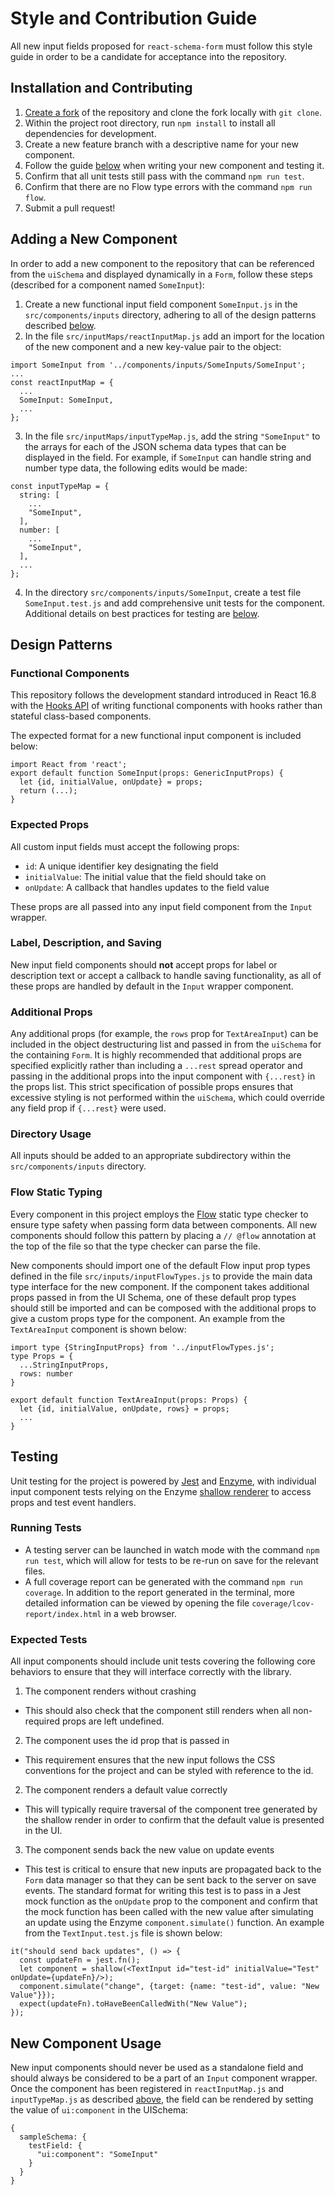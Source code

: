 # Style and Contribution Guide

All new input fields proposed for `react-schema-form` must follow this style guide
in order to be a candidate for acceptance into the repository.

## Installation and Contributing
1. [Create a fork](https://github.com/jakepolatty/react-schema-form/fork) of the repository and clone
the fork locally with `git clone`.
2. Within the project root directory, run `npm install` to install all dependencies for development.
3. Create a new feature branch with a descriptive name for your new component.
4. Follow the guide [below](#adding-a-new-component) when writing your new component and testing it.
5. Confirm that all unit tests still pass with the command `npm run test`.
6. Confirm that there are no Flow type errors with the command `npm run flow`.
7. Submit a pull request!


## Adding a New Component
In order to add a new component to the repository that can be referenced from the `uiSchema` and displayed
dynamically in a `Form`, follow these steps (described for a component named `SomeInput`):
1. Create a new functional input field component `SomeInput.js` in the `src/components/inputs` directory,
adhering to all of the design patterns described [below](#design-patterns).
2. In the file `src/inputMaps/reactInputMap.js` add an import for the location of the new component
and a new key-value pair to the object:
```
import SomeInput from '../components/inputs/SomeInputs/SomeInput';
...
const reactInputMap = {
  ...
  SomeInput: SomeInput,
  ...
};
```
3. In the file `src/inputMaps/inputTypeMap.js`, add the string `"SomeInput"` to the arrays for each of the
JSON schema data types that can be displayed in the field.  For example, if `SomeInput` can handle string
and number type data, the following edits would be made:
```
const inputTypeMap = {
  string: [
    ...
    "SomeInput",
  ],
  number: [
    ...
    "SomeInput",
  ],
  ...
};
```
4. In the directory `src/components/inputs/SomeInput`, create a test file `SomeInput.test.js` and add
comprehensive unit tests for the component.  Additional details on best practices for testing are
[below](#testing).


## Design Patterns
### Functional Components
This repository follows the development standard introduced in React 16.8 with the
[Hooks API](https://reactjs.org/docs/hooks-reference.html) of writing functional components
with hooks rather than stateful class-based components.

The expected format for a new functional input component is included below:
```
import React from 'react';
export default function SomeInput(props: GenericInputProps) {
  let {id, initialValue, onUpdate} = props;
  return (...);
}
```

### Expected Props
All custom input fields must accept the following props:
- `id`: A unique identifier key designating the field
- `initialValue`: The initial value that the field should take on
- `onUpdate`: A callback that handles updates to the field value

These props are all passed into any input field component from the `Input` wrapper.

### Label, Description, and Saving
New input field components should **not** accept props for label or description text or accept a callback
to handle saving functionality, as all of these props are handled by default in the `Input` wrapper component.

### Additional Props
Any additional props (for example, the `rows` prop for `TextAreaInput`) can be included in the object
destructuring list and passed in from the `uiSchema` for the containing `Form`.  It is highly recommended
that additional props are specified explicitly rather than including a `...rest` spread operator and
passing in the additional props into the input component with `{...rest}` in the props list.  This strict
specification of possible props ensures that excessive styling is not performed within the `uiSchema`,
which could override any field prop if `{...rest}` were used.

### Directory Usage
All inputs should be added to an appropriate subdirectory within the `src/components/inputs` directory.

### Flow Static Typing
Every component in this project employs the [Flow](https://flow.org/en/) static type checker to ensure
type safety when passing form data between components.  All new components should follow this pattern by
placing a `// @flow` annotation at the top of the file so that the type checker can parse the file.

New components should import one of the default Flow input prop types defined in the file
`src/inputs/inputFlowTypes.js` to provide the main data type interface for the new component.  If the
component takes additional props passed in from the UI Schema, one of these default prop types should
still be imported and can be composed with the additional props to give a custom props type for the
component.  An example from the `TextAreaInput` component is shown below:
```
import type {StringInputProps} from '../inputFlowTypes.js';
type Props = {
  ...StringInputProps,
  rows: number
}

export default function TextAreaInput(props: Props) {
  let {id, initialValue, onUpdate, rows} = props;
  ...
}
```


## Testing
Unit testing for the project is powered by [Jest](https://jestjs.io/en/) and
[Enzyme](https://airbnb.io/enzyme/), with individual input component tests relying on the Enzyme
[shallow renderer](https://airbnb.io/enzyme/docs/api/shallow.html) to access props and test event
handlers.

### Running Tests
- A testing server can be launched in watch mode with the command `npm run test`, which will allow for
tests to be re-run on save for the relevant files.
- A full coverage report can be generated with the command `npm run coverage`.  In addition to the report
generated in the terminal, more detailed information can be viewed by opening the file
`coverage/lcov-report/index.html` in a web browser.

### Expected Tests
All input components should include unit tests covering the following core behaviors to ensure that they
will interface correctly with the library.
1. The component renders without crashing
- This should also check that the component still renders when all non-required props are left undefined.
2. The component uses the id prop that is passed in
- This requirement ensures that the new input follows the CSS conventions for the project and can be styled
with reference to the id.
2. The component renders a default value correctly
- This will typically require traversal of the component tree generated by the shallow render in order to
confirm that the default value is presented in the UI.
3. The component sends back the new value on update events
- This test is critical to ensure that new inputs are propagated back to the `Form` data manager so that
they can be sent back to the server on save events.  The standard format for writing this test is to
pass in a Jest mock function as the `onUpdate` prop to the component and confirm that the mock function
has been called with the new value after simulating an update using the Enzyme `component.simulate()`
function.  An example from the `TextInput.test.js` file is shown below:
```
it("should send back updates", () => {
  const updateFn = jest.fn();
  let component = shallow(<TextInput id="test-id" initialValue="Test" onUpdate={updateFn}/>);
  component.simulate("change", {target: {name: "test-id", value: "New Value"}});
  expect(updateFn).toHaveBeenCalledWith("New Value");
});
```


## New Component Usage
New input components should never be used as a standalone field and should always be considered to be a part of an `Input` component wrapper.  Once the component has been registered in `reactInputMap.js` and
`inputTypeMap.js` as described [above](#adding-a-new-component), the field can be rendered by setting
the value of `ui:component` in the UISchema:
```
{
  sampleSchema: {
    testField: {
      "ui:component": "SomeInput"
    }
  }
}
```
